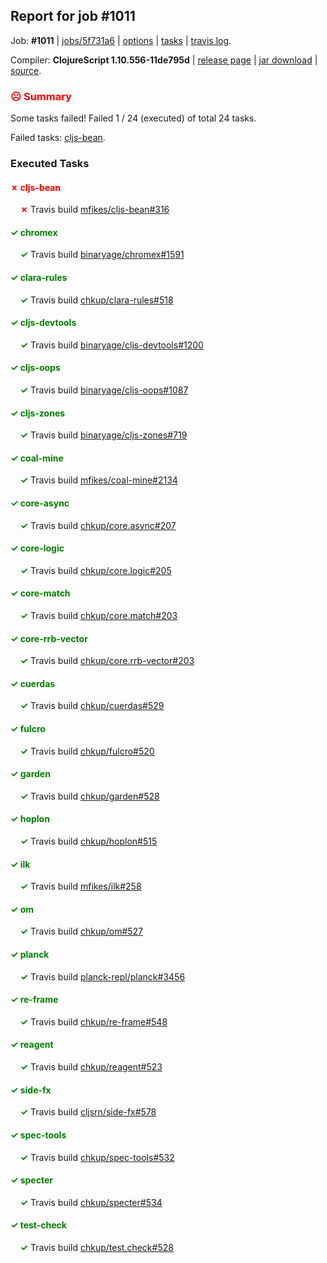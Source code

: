 ## Report for job #1011

Job: **#1011** | [jobs/5f731a6](https://github.com/cljs-oss/canary/commit/5f731a65432521affd541ed4525ec9f502647644) | [options](options.edn) | [tasks](tasks.edn) | [travis log](https://travis-ci.org/cljs-oss/canary/builds/556143193).

Compiler: **ClojureScript 1.10.556-11de795d** | [release page](https://github.com/cljs-oss/canary/releases/tag/r1.10.556-11de795d) | [jar download](https://github.com/cljs-oss/canary/releases/download/r1.10.556-11de795d/clojurescript-1.10.556-11de795d.jar) | [source](https://github.com/clojure/clojurescript/commit/11de795dc748e004d31474f11cf04e5fc58b5d24).

### <b style='color:red'>☹ Summary</b>

Some tasks failed! Failed 1 / 24 (executed) of total 24 tasks.

Failed tasks: [cljs-bean](#-cljs-bean).

### Executed Tasks

#### <b style='color:red'>&#x2717; cljs-bean</b>
&nbsp;&nbsp;&nbsp;&nbsp;<b style='color:red'>&#x2717;</b> Travis build [mfikes/cljs-bean#316](https://travis-ci.org/mfikes/cljs-bean/builds/556143894)<br>

#### <b style='color:green'>&#x2713; chromex</b>
&nbsp;&nbsp;&nbsp;&nbsp;<b style='color:green'>&#x2713;</b> Travis build [binaryage/chromex#1591](https://travis-ci.org/binaryage/chromex/builds/556143883)<br>

#### <b style='color:green'>&#x2713; clara-rules</b>
&nbsp;&nbsp;&nbsp;&nbsp;<b style='color:green'>&#x2713;</b> Travis build [chkup/clara-rules#518](https://travis-ci.org/chkup/clara-rules/builds/556143890)<br>

#### <b style='color:green'>&#x2713; cljs-devtools</b>
&nbsp;&nbsp;&nbsp;&nbsp;<b style='color:green'>&#x2713;</b> Travis build [binaryage/cljs-devtools#1200](https://travis-ci.org/binaryage/cljs-devtools/builds/556143899)<br>

#### <b style='color:green'>&#x2713; cljs-oops</b>
&nbsp;&nbsp;&nbsp;&nbsp;<b style='color:green'>&#x2713;</b> Travis build [binaryage/cljs-oops#1087](https://travis-ci.org/binaryage/cljs-oops/builds/556143904)<br>

#### <b style='color:green'>&#x2713; cljs-zones</b>
&nbsp;&nbsp;&nbsp;&nbsp;<b style='color:green'>&#x2713;</b> Travis build [binaryage/cljs-zones#719](https://travis-ci.org/binaryage/cljs-zones/builds/556143906)<br>

#### <b style='color:green'>&#x2713; coal-mine</b>
&nbsp;&nbsp;&nbsp;&nbsp;<b style='color:green'>&#x2713;</b> Travis build [mfikes/coal-mine#2134](https://travis-ci.org/mfikes/coal-mine/builds/556143941)<br>

#### <b style='color:green'>&#x2713; core-async</b>
&nbsp;&nbsp;&nbsp;&nbsp;<b style='color:green'>&#x2713;</b> Travis build [chkup/core.async#207](https://travis-ci.org/chkup/core.async/builds/556143908)<br>

#### <b style='color:green'>&#x2713; core-logic</b>
&nbsp;&nbsp;&nbsp;&nbsp;<b style='color:green'>&#x2713;</b> Travis build [chkup/core.logic#205](https://travis-ci.org/chkup/core.logic/builds/556143956)<br>

#### <b style='color:green'>&#x2713; core-match</b>
&nbsp;&nbsp;&nbsp;&nbsp;<b style='color:green'>&#x2713;</b> Travis build [chkup/core.match#203](https://travis-ci.org/chkup/core.match/builds/556143915)<br>

#### <b style='color:green'>&#x2713; core-rrb-vector</b>
&nbsp;&nbsp;&nbsp;&nbsp;<b style='color:green'>&#x2713;</b> Travis build [chkup/core.rrb-vector#203](https://travis-ci.org/chkup/core.rrb-vector/builds/556143954)<br>

#### <b style='color:green'>&#x2713; cuerdas</b>
&nbsp;&nbsp;&nbsp;&nbsp;<b style='color:green'>&#x2713;</b> Travis build [chkup/cuerdas#529](https://travis-ci.org/chkup/cuerdas/builds/556143962)<br>

#### <b style='color:green'>&#x2713; fulcro</b>
&nbsp;&nbsp;&nbsp;&nbsp;<b style='color:green'>&#x2713;</b> Travis build [chkup/fulcro#520](https://travis-ci.org/chkup/fulcro/builds/556143987)<br>

#### <b style='color:green'>&#x2713; garden</b>
&nbsp;&nbsp;&nbsp;&nbsp;<b style='color:green'>&#x2713;</b> Travis build [chkup/garden#528](https://travis-ci.org/chkup/garden/builds/556144020)<br>

#### <b style='color:green'>&#x2713; hoplon</b>
&nbsp;&nbsp;&nbsp;&nbsp;<b style='color:green'>&#x2713;</b> Travis build [chkup/hoplon#515](https://travis-ci.org/chkup/hoplon/builds/556143989)<br>

#### <b style='color:green'>&#x2713; ilk</b>
&nbsp;&nbsp;&nbsp;&nbsp;<b style='color:green'>&#x2713;</b> Travis build [mfikes/ilk#258](https://travis-ci.org/mfikes/ilk/builds/556144016)<br>

#### <b style='color:green'>&#x2713; om</b>
&nbsp;&nbsp;&nbsp;&nbsp;<b style='color:green'>&#x2713;</b> Travis build [chkup/om#527](https://travis-ci.org/chkup/om/builds/556143997)<br>

#### <b style='color:green'>&#x2713; planck</b>
&nbsp;&nbsp;&nbsp;&nbsp;<b style='color:green'>&#x2713;</b> Travis build [planck-repl/planck#3456](https://travis-ci.org/planck-repl/planck/builds/556144048)<br>

#### <b style='color:green'>&#x2713; re-frame</b>
&nbsp;&nbsp;&nbsp;&nbsp;<b style='color:green'>&#x2713;</b> Travis build [chkup/re-frame#548](https://travis-ci.org/chkup/re-frame/builds/556144034)<br>

#### <b style='color:green'>&#x2713; reagent</b>
&nbsp;&nbsp;&nbsp;&nbsp;<b style='color:green'>&#x2713;</b> Travis build [chkup/reagent#523](https://travis-ci.org/chkup/reagent/builds/556144001)<br>

#### <b style='color:green'>&#x2713; side-fx</b>
&nbsp;&nbsp;&nbsp;&nbsp;<b style='color:green'>&#x2713;</b> Travis build [cljsrn/side-fx#578](https://travis-ci.org/cljsrn/side-fx/builds/556144060)<br>

#### <b style='color:green'>&#x2713; spec-tools</b>
&nbsp;&nbsp;&nbsp;&nbsp;<b style='color:green'>&#x2713;</b> Travis build [chkup/spec-tools#532](https://travis-ci.org/chkup/spec-tools/builds/556144013)<br>

#### <b style='color:green'>&#x2713; specter</b>
&nbsp;&nbsp;&nbsp;&nbsp;<b style='color:green'>&#x2713;</b> Travis build [chkup/specter#534](https://travis-ci.org/chkup/specter/builds/556144094)<br>

#### <b style='color:green'>&#x2713; test-check</b>
&nbsp;&nbsp;&nbsp;&nbsp;<b style='color:green'>&#x2713;</b> Travis build [chkup/test.check#528](https://travis-ci.org/chkup/test.check/builds/556144074)<br>